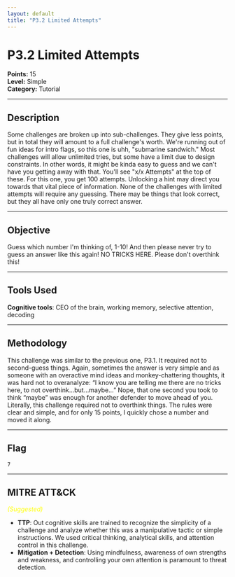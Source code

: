 ```yaml
---
layout: default
title: "P3.2 Limited Attempts"
---
```


# P3.2 Limited Attempts

**Points:** 15  
**Level:** Simple  
**Category:** Tutorial  

---

## Description
Some challenges are broken up into sub-challenges. They give less points, but in total they will amount to a full challenge's worth. We're running out of fun ideas for intro flags, so this one is uhh, "submarine sandwich." Most challenges will allow unlimited tries, but some have a limit due to design constraints. In other words, it might be kinda easy to guess and we can't have you getting away with that. You'll see "x/x Attempts" at the top of these. For this one, you get 100 attempts. Unlocking a hint may direct you towards that vital piece of information. None of the challenges with limited attempts will require any guessing. There may be things that look correct, but they all have only one truly correct answer.

---

## Objective
Guess which number I'm thinking of, 1-10! And then please never try to guess an answer like this again! NO TRICKS HERE. Please don't overthink this!

---

## Tools Used
**Cognitive tools**: CEO of the brain, working memory, selective attention, decoding  

---

## Methodology
This challenge was similar to the previous one, P3.1. It required not to second-guess things. Again, sometimes the answer is very simple and as someone with an overactive mind ideas and monkey-chattering thoughts, it was hard not to overanalyze: “I know you are telling me there are no tricks here, to not overthink…but…maybe…” Nope, that one second you took to think “maybe” was enough for another defender to move ahead of you. Literally, this challenge required not to overthink things. The rules were clear and simple, and for only 15 points, I quickly chose a number and moved it along.  

---

## Flag
`7`  

---

## MITRE ATT&CK
<span style="color:yellow; font-style:italic;">(Suggested)</span>
- **TTP**: Out cognitive skills are trained to recognize the simplicity of a challenge and analyze whether this was a manipulative tactic or simple instructions. We used critical thinking, analytical skills, and attention control in this challenge. 
- **Mitigation + Detection**: Using mindfulness, awareness of own strengths and weakness, and controlling your own attention is paramount to threat detection.   

